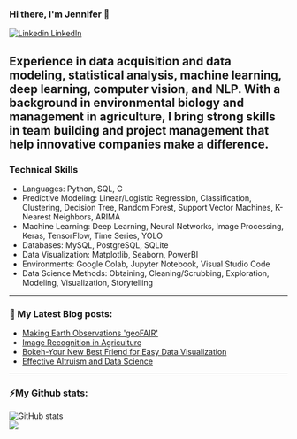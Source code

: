 

### Hi there, I'm Jennifer 👋
[![Linkedin](https://i.stack.imgur.com/gVE0j.png) LinkedIn](https://www.linkedin.com/in/jennifer-c-a0a84221b/)

Experience in data acquisition and data modeling, statistical analysis, machine learning, deep learning, computer vision, and NLP. With a background in environmental biology and management in agriculture, I bring strong skills in team building and project management that help innovative companies make a difference.
---
### Technical Skills

- Languages: Python, SQL, C
- Predictive Modeling: Linear/Logistic Regression, Classification, Clustering, Decision Tree, Random Forest, Support Vector Machines, K-Nearest Neighbors, ARIMA
- Machine Learning: Deep Learning, Neural Networks, Image Processing, Keras, TensorFlow, Time Series, YOLO
- Databases: MySQL, PostgreSQL, SQLite
- Data Visualization: Matplotlib, Seaborn, PowerBI
- Environments: Google Colab, Jupyter Notebook, Visual Studio Code
- Data Science Methods: Obtaining, Cleaning/Scrubbing, Exploration, Modeling, Visualization, Storytelling
---
### 📕 My Latest Blog posts:
<!-- BLOG-POST-LIST:START -->
- [Making Earth Observations 'geoFAIR'](https://medium.com/@cobbjennif/making-earth-observations-geofair-a13a86be0325)
- [Image Recognition in Agriculture](https://medium.com/@cobbjennif/image-recognition-in-agriculture-d61be0038c44)
- [Bokeh-Your New Best Friend for Easy Data Visualization](https://medium.com/@cobbjennif/bokeh-your-new-best-friend-for-easy-data-visualization-43b65e45a505)
- [Effective Altruism and Data Science](https://medium.com/@cobbjennif/effective-altruism-and-data-science-f62c5f99c5a2)

<!-- BLOG-POST-LIST:END -->
---

### ⚡My Github stats:
<!--![Jennifer's github stats](https://github-readme-stats.vercel.app/api?username=houleyemballo&show_icons=true&title_color=ffc857&icon_color=8ac926&text_color=daf7dc&bg_color=151515&hide=["stars"])
[![Top Langs](https://github-readme-stats.vercel.app/api/top-langs/?username=houleyemballo&layout=compact&text_color=daf7dc&bg_color=151515)](https://github.com/houleyemballo/github-readme-stats) -->
![GitHub stats](https://github-readme-stats.vercel.app/api?username=houleyemballo&show_icons=true&count_private=true&include_all_commits=true&theme=dark)<br>
<img align="center" src="https://github-readme-streak-stats.herokuapp.com/?user=houleyemballo&theme=dark&hide_border=true"/><br><br>

<!--[![Jennifer's wakatime stats](https://github-readme-stats.vercel.app/api/wakatime?username=houleyemballo)](https://github.com/anuraghazra/github-readme-stats)-->

<!--
**houleyemballo/houleyemballo** is a ✨ _special_ ✨ repository because its `README.md` (this file) appears on your GitHub profile.

Here are some ideas to get you started:

- 🔭 I’m currently working on ...
- 🌱 I’m currently learning ...
- 👯 I’m looking to collaborate on ...
- 🤔 I’m looking for help with ...
- 💬 Ask me about ...
- 📫 How to reach me: ...
- 😄 Pronouns: ...
- ⚡ Fun fact: ...

![mountains](https://github.com/houleyemballo/houleyemballo/blob/main/Wonderful%20Winter%20Email%20Header.png?raw=true)
-->
